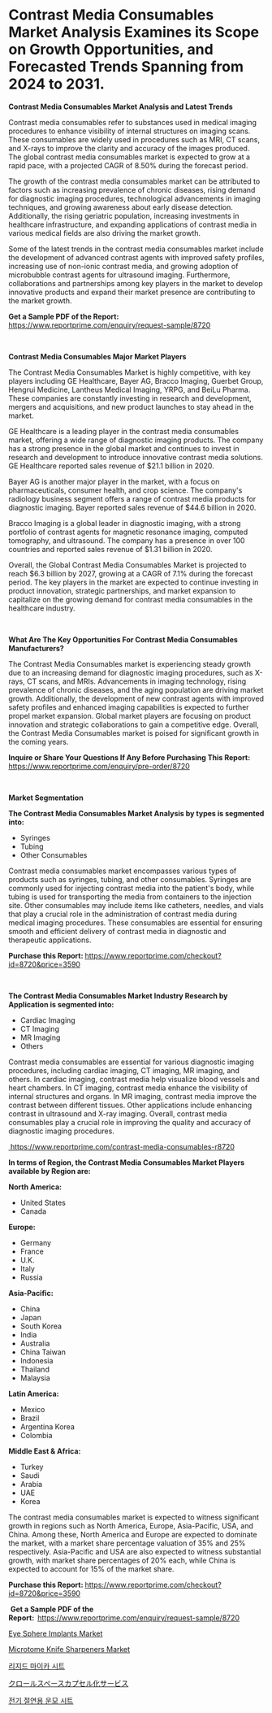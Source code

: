 <p><h1>Contrast Media Consumables Market Analysis Examines its Scope on Growth Opportunities, and Forecasted Trends Spanning from 2024 to 2031.</h1></p><p><strong>Contrast Media Consumables Market Analysis and Latest Trends</strong></p>
<p><p>Contrast media consumables refer to substances used in medical imaging procedures to enhance visibility of internal structures on imaging scans. These consumables are widely used in procedures such as MRI, CT scans, and X-rays to improve the clarity and accuracy of the images produced. The global contrast media consumables market is expected to grow at a rapid pace, with a projected CAGR of 8.50% during the forecast period.</p><p>The growth of the contrast media consumables market can be attributed to factors such as increasing prevalence of chronic diseases, rising demand for diagnostic imaging procedures, technological advancements in imaging techniques, and growing awareness about early disease detection. Additionally, the rising geriatric population, increasing investments in healthcare infrastructure, and expanding applications of contrast media in various medical fields are also driving the market growth.</p><p>Some of the latest trends in the contrast media consumables market include the development of advanced contrast agents with improved safety profiles, increasing use of non-ionic contrast media, and growing adoption of microbubble contrast agents for ultrasound imaging. Furthermore, collaborations and partnerships among key players in the market to develop innovative products and expand their market presence are contributing to the market growth.</p></p>
<p><strong>Get a Sample PDF of the Report:&nbsp;</strong> <a href="https://www.reportprime.com/enquiry/request-sample/8720">https://www.reportprime.com/enquiry/request-sample/8720</a></p>
<p>&nbsp;</p>
<p><strong>Contrast Media Consumables Major Market Players</strong></p>
<p><p>The Contrast Media Consumables Market is highly competitive, with key players including GE Healthcare, Bayer AG, Bracco Imaging, Guerbet Group, Hengrui Medicine, Lantheus Medical Imaging, YRPG, and BeiLu Pharma. These companies are constantly investing in research and development, mergers and acquisitions, and new product launches to stay ahead in the market.</p><p>GE Healthcare is a leading player in the contrast media consumables market, offering a wide range of diagnostic imaging products. The company has a strong presence in the global market and continues to invest in research and development to introduce innovative contrast media solutions. GE Healthcare reported sales revenue of $21.1 billion in 2020.</p><p>Bayer AG is another major player in the market, with a focus on pharmaceuticals, consumer health, and crop science. The company's radiology business segment offers a range of contrast media products for diagnostic imaging. Bayer reported sales revenue of $44.6 billion in 2020.</p><p>Bracco Imaging is a global leader in diagnostic imaging, with a strong portfolio of contrast agents for magnetic resonance imaging, computed tomography, and ultrasound. The company has a presence in over 100 countries and reported sales revenue of $1.31 billion in 2020.</p><p>Overall, the Global Contrast Media Consumables Market is projected to reach $6.3 billion by 2027, growing at a CAGR of 7.1% during the forecast period. The key players in the market are expected to continue investing in product innovation, strategic partnerships, and market expansion to capitalize on the growing demand for contrast media consumables in the healthcare industry.</p></p>
<p>&nbsp;</p>
<p><strong>What Are The Key Opportunities For Contrast Media Consumables Manufacturers?</strong></p>
<p><p>The Contrast Media Consumables market is experiencing steady growth due to an increasing demand for diagnostic imaging procedures, such as X-rays, CT scans, and MRIs. Advancements in imaging technology, rising prevalence of chronic diseases, and the aging population are driving market growth. Additionally, the development of new contrast agents with improved safety profiles and enhanced imaging capabilities is expected to further propel market expansion. Global market players are focusing on product innovation and strategic collaborations to gain a competitive edge. Overall, the Contrast Media Consumables market is poised for significant growth in the coming years.</p></p>
<p><strong>Inquire or Share Your Questions If Any Before Purchasing This Report:</strong> <a href="https://www.reportprime.com/enquiry/pre-order/8720">https://www.reportprime.com/enquiry/pre-order/8720</a></p>
<p>&nbsp;</p>
<p><strong>Market Segmentation</strong></p>
<p><strong>The Contrast Media Consumables Market Analysis by types is segmented into:</strong></p>
<p><ul><li>Syringes</li><li>Tubing</li><li>Other Consumables</li></ul></p>
<p><p>Contrast media consumables market encompasses various types of products such as syringes, tubing, and other consumables. Syringes are commonly used for injecting contrast media into the patient's body, while tubing is used for transporting the media from containers to the injection site. Other consumables may include items like catheters, needles, and vials that play a crucial role in the administration of contrast media during medical imaging procedures. These consumables are essential for ensuring smooth and efficient delivery of contrast media in diagnostic and therapeutic applications.</p></p>
<p><strong>Purchase this Report:&nbsp;</strong><a href="https://www.reportprime.com/checkout?id=8720&price=3590">https://www.reportprime.com/checkout?id=8720&price=3590</a></p>
<p>&nbsp;</p>
<p><strong>The Contrast Media Consumables Market Industry Research by Application is segmented into:</strong></p>
<p><ul><li>Cardiac Imaging</li><li>CT Imaging</li><li>MR Imaging</li><li>Others</li></ul></p>
<p><p>Contrast media consumables are essential for various diagnostic imaging procedures, including cardiac imaging, CT imaging, MR imaging, and others. In cardiac imaging, contrast media help visualize blood vessels and heart chambers. In CT imaging, contrast media enhance the visibility of internal structures and organs. In MR imaging, contrast media improve the contrast between different tissues. Other applications include enhancing contrast in ultrasound and X-ray imaging. Overall, contrast media consumables play a crucial role in improving the quality and accuracy of diagnostic imaging procedures.</p></p>
<p><a href="https://www.reportprime.com/contrast-media-consumables-r8720">&nbsp;https://www.reportprime.com/contrast-media-consumables-r8720</a></p>
<p><strong>In terms of Region, the Contrast Media Consumables Market Players available by Region are:</strong></p>
<p>
    <p> <strong> North America: </strong>
        <ul>
            <li>United States</li>
            <li>Canada</li>
        </ul>
        </p> 
    <p> <strong> Europe: </strong>
        <ul>
            <li>Germany</li>
            <li>France</li>
            <li>U.K.</li>
            <li>Italy</li>
            <li>Russia</li>
        </ul>
        </p> 
    <p> <strong> Asia-Pacific: </strong>
        <ul>
            <li>China</li>
            <li>Japan</li>
            <li>South Korea</li>
            <li>India</li>
            <li>Australia</li>
            <li>China Taiwan</li>
            <li>Indonesia</li>
            <li>Thailand</li>
            <li>Malaysia</li>
        </ul>
        </p> 
    <p> <strong> Latin America: </strong>
        <ul>
            <li>Mexico</li>
            <li>Brazil</li>
            <li>Argentina Korea</li>
            <li>Colombia</li>
        </ul>
        </p> 
    <p> <strong> Middle East & Africa: </strong>
        <ul>
            <li>Turkey</li>
            <li>Saudi</li>
            <li>Arabia</li>
            <li>UAE</li>
            <li>Korea</li>
        </ul>
    </p>
    </p>
<p><p>The contrast media consumables market is expected to witness significant growth in regions such as North America, Europe, Asia-Pacific, USA, and China. Among these, North America and Europe are expected to dominate the market, with a market share percentage valuation of 35% and 25% respectively. Asia-Pacific and USA are also expected to witness substantial growth, with market share percentages of 20% each, while China is expected to account for 15% of the market share.</p></p>
<p><strong>Purchase this Report: </strong><a href="https://www.reportprime.com/checkout?id=8720&price=3590">https://www.reportprime.com/checkout?id=8720&price=3590</a></p>
<p>&nbsp;<strong>Get a Sample PDF of the Report:&nbsp;&nbsp;</strong><a href="https://www.reportprime.com/enquiry/request-sample/8720">https://www.reportprime.com/enquiry/request-sample/8720</a></p>
<p><strong></strong></p>
<p><p><a href="https://github.com/Glendatilghmankmgz0rbhwpy/Market-Research-Report-List-2/blob/main/eye-sphere-implants-market.md">Eye Sphere Implants Market</a></p><p><a href="https://github.com/DeonteStanton2023/Market-Research-Report-List-1/blob/main/microtome-knife-sharpeners-market.md">Microtome Knife Sharpeners Market</a></p><p><a href="https://github.com/JosefaRice/Market-Research-Report-List-1/blob/main/348213873275.md">리지드 마이카 시트</a></p><p><a href="https://github.com/RudySimonis2023/Market-Research-Report-List-1/blob/main/300197477550.md">クロールスペースカプセル化サービス</a></p><p><a href="https://github.com/fernandotryO5lson96765/Market-Research-Report-List-1/blob/main/732626773274.md">전기 절연용 운모 시트</a></p></p>